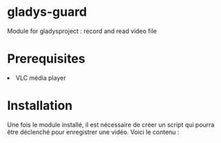 # gladys-guard
Module for gladysproject : record and read video file

# Prerequisites
<li>VLC média player</li>

# Installation
Une fois le module installé, il est nécessaire de créer un script qui pourra être déclenché pour enregistrer une vidéo. Voici le contenu :
<script>gladys.modules.gladysguard.recVid()
  .then(function(value){
    console.log(`Enregistrement déclenché : ` + value);
  })
  .catch(function(err){
    console.log(err);
  });</script>
